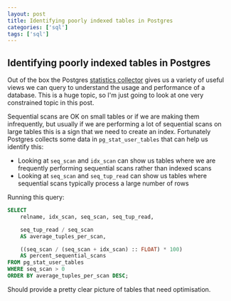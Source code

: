 ```yaml
---
layout: post
title: Identifying poorly indexed tables in Postgres
categories: ['sql']
tags: ['sql']
---
```


## Identifying poorly indexed tables in Postgres

Out of the box the Postgres [statistics collector](https://www.postgresql.org/docs/current/monitoring-stats.html) gives us a variety of useful views we can query to understand the usage and performance of a database. This is a huge topic, so I'm just going to look at one very constrained topic in this post.

Sequential scans are OK on small tables or if we are making them infrequently, but usually if we are performing a lot of sequential scans on large tables this is a sign that we need to create an index. Fortunately Postgres collects some data in `pg_stat_user_tables` that can help us identify this:

* Looking at `seq_scan` and `idx_scan` can show us tables where we are frequently performing sequential scans rather than indexed scans
* Looking at `seq_scan` and `seq_tup_read` can show us tables where sequential scans typically process a large number of rows

Running this query:

```sql
SELECT
    relname, idx_scan, seq_scan, seq_tup_read,

    seq_tup_read / seq_scan
    AS average_tuples_per_scan,

    ((seq_scan / (seq_scan + idx_scan) :: FLOAT) * 100)
    AS percent_sequential_scans
FROM pg_stat_user_tables
WHERE seq_scan > 0
ORDER BY average_tuples_per_scan DESC;
```

Should provide a pretty clear picture of tables that need optimisation.
